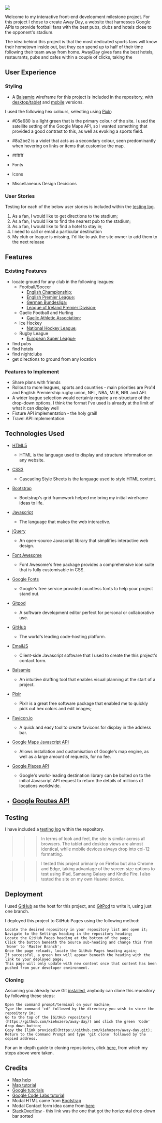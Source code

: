 <img src="images/site/namebar.PNG">

Welcome to my interactive front-end development milestone project. For this project I chose to create Away Day, a website that harnesses Google APIs to provide football fans with the best pubs, clubs and hotels close to the opponent's stadium.

The idea behind this project is that the most dedicated sports fans will know their hometown inside out, but they can spend up to half of their time following their team away from home. AwayDay gives fans the best hotels, restaurants, pubs and cafes within a couple of clicks, taking the 

## User Experience

### Styling

- A [Balsamiq](https://www.balsamiq.com/) wireframe for this project is included in the repository, with [desktop/tablet](wireframes/ADdesktab.pdf) and [mobile](wireframes/ADmobile.pdf) versions.

I used the following hex colours, selecting using [Pixlr](https://www.pixlr.com/):

 - #05e680 is a light green that is the primary colour of the site. I used the satellite setting of the Google Maps API, so I wanted something that provided a good contrast to this, as well as evoking a sports field.
 - #8a2be2 is a violet that acts as a secondary colour, seen predominantly when hovering on links or items that customise the map. 
 - #ffffff

- Fonts
- Icons
- Miscellaneous Design Decisions

### User Stories

Testing for each of the below user stories is included within the [testing log](TESTING.md).

1. As a fan, I would like to get directions to the stadium;
2. As a fan, I would like to find the nearest pub to the stadium;
3. As a fan, I would like to find a hotel to stay in;
4. I need to call or email a particular destination
5. My club or league is missing, I'd like to ask the site owner to add them to the next release


## Features

### Existing Features
- locate ground for any club in the following leagues:
    - Football/Soccer
        - [English Championship](https://www.efl.com/clubs-and-competitions/sky-bet-championship/);
        - [English Premier League](https://www.premierleague.com/);
        - [German Bundesliga](https://www.bundesliga.com/en/bundesliga);
        - [League of Ireland Premier Division](https://sseairtricityleague.ie/);
    - Gaelic Football and Hurling
        - [Gaelic Athletic Association](https://www.gaa.ie/);
    - Ice Hockey
        - [National Hockey League](https://www.nhl.com/);
    - Rugby League
        - [European Super League](https://superleague.co.uk/);
- find pubs
- find hotels
- find nightclubs
- get directions to ground from any location

### Features to Implement

- Share plans with friends
- Rollout to more leagues, sports and countries - main priorities are Pro14 and English Premiership rugby union, NFL, NBA, MLB, NRL and AFL
- A wider league selection would certainly require a re-structure of the drop-down options, I think the format I've used is already at the limit of what it can display well
- Fixture API implementation - the holy grail!
- Travel API implementation

## Technologies Used

- [HTML5](https://en.wikipedia.org/wiki/HTML5)
    - HTML is the language used to display and structure information on any website.

- [CSS3](https://en.wikipedia.org/wiki/CSS3)
    - Cascading Style Sheets is the language used to style HTML content.

- [Bootstrap](https://getbootstrap.com/)
    - Bootstrap's grid framework helped me bring my initial wireframe ideas to life.

- [Javascript](https://www.javascript.com/)
    - The language that makes the web interactive.

- [jQuery](https://jquery.com/)
    - An open-source Javascript library that simplifies interactive web design.

- [Font Awesome](https://fontawesome.com/)
    - Font Awesome's free package provides a comprehensive icon suite that is fully customisable in CSS.
    
- [Google Fonts](https://fonts.google.com/)
    - Google's free service provided countless fonts to help your project stand out.

- [Gitpod](https://www.gitpod.io/)
    - A software development editor perfect for personal or collaborative use.

- [GitHub](https://www.github.com/)
    - The world's leading code-hosting platform.

- [EmailJS](https://www.emailjs.com/)
    - Client-side Javascript software that I used to create the this project's contact form.

- [Balsamiq](https://www.balsamiq.com/)
    - An intuitive drafting tool that enables visual planning at the start of a project.

- [Pixlr](https://www.pixlr.com/)
    - Pixlr is a great free software package that enabled me to quickly pick out hex colors and edit images;

- [Favicon.io](https://favicon.io/)
    - A quick and easy tool to create favicons for display in the address bar.

- [Google Maps Javascript API](https://developers.google.com/maps/documentation/javascript/overview)
    - Allows installation and customisation of Google's map engine, as well as a large amount of requests, for no fee.

- [Google Places API](https://developers.google.com/places/web-service/overview/)
    - Google's world-leading destination library can be bolted on to the initial Javascript API request to return the details of millions of locations worldwide.

- [Google Routes API](https://cloud.google.com/maps-platform/routes)
    - 


## Testing

I have included a [testing log](TESTING.md) within the repository.

>>> In terms of look and feel, the site is similar across all browsers. The tablet and desktop views are almost identical, while mobile devices always drop into col-12 formatting.

>>> I tested this project primarily on Firefox but also Chrome and Edge, taking advantage of the screen size options to test using iPad, Samsung Galaxy and Kindle Fire. I also tested the site on my own Huawei device.

## Deployment

I used [GitHub](https://www.github.com/) as the host for this project, and [GitPod](https://www.gitpod.io/) to write it, using just one branch.

I deployed this project to GitHub Pages using the following method:

    Locate the desired repository in your repository list and open it;
    Navigate to the Settings heading in the repository heading;
    Locate the GitHub Pages heading at the bottom of the page;
    Click the button beneath the Source sub-heading and change this from 'None' to 'Master Branch';
    Once the page reloads, locate the GitHub Pages heading again;
    If successful, a green box will appear beneath the heading with the link to your deployed page;
    This page will only update with new content once that content has been pushed from your developer environment.

### Cloning

Assuming you already have Git [installed](https://git-scm.com/download/), anybody can clone this repository by following these steps:

    Open the command prompt/terminal on your machine;
    Type the command 'cd' followed by the directory you wish to store the repository in;
    Go to the top of the [GitHub repository](https://github.com/kiehozero/away-day/) and click the green 'Code' drop-down button;
    Copy the [link provided](https://github.com/kiehozero/away-day.git);
    Return to the Command Prompt and type 'git clone' followed by the copied address.

For an in-depth guide to cloning repositories, click [here](https://www.howtogeek.com/451360/how-to-clone-a-github-repository/), from which my steps above were taken.

## Credits
- [Map help](https://www.sitepoint.com/google-maps-javascript-api-the-right-way/)
- [Map tutorial](https://www.youtube.com/playlist?list=PLgGbWId6zgaXFR4SW_3qJ55cxmEqRNIzx)
- [Google tutorials](https://developers.google.com/maps/documentation)
- [Google Code Labs tutorial](https://codelabs.developers.google.com/codelabs/google-maps-nearby-search-js/#0)
- Modal HTML came from [Bootstrap](https://getbootstrap.com/docs/4.0/components/modal/)
- Modal Contact form idea came from [here](https://tutorialdeep.com/knowhow/open-bootstrap-modal-on-button-click-jquery/)
- [StackOverflow](https://stackoverflow.com/questions/18616040/bootstrap-horizontal-drop-down) - this link was the one that got the horizontal drop-down bar sorted